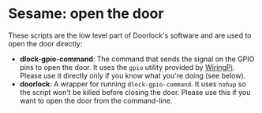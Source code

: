 # Sesame: open the door

These scripts are the low level part of Doorlock's software and are used to open the door directly:

- **dlock-gpio-command**: The command that sends the signal on the GPIO pins to open the door. It uses the `gpio` utility provided by [WiringPi](http://wiringpi.com/). Please use it directly only if you know what you're doing (see below).
- **doorlock**: A wrapper for running `dlock-gpio-command`. It uses `nohup` so the script won't be killed before closing the door. Please use this if you want to open the door from the command-line.
